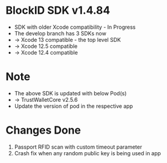 # BlockID SDK v1.4.84
- SDK with older Xcode compatibility - In Progress
- The develop branch has 3 SDKs now
- -> Xcode 13 compatible - the top level SDK
- -> Xcode 12.5 compatible 
- -> Xcode 12.4 compatible 

# Note
- The above SDK is updated with below Pod(s)
- -> TrustWalletCore v2.5.6
- Update the version of pod in the respective app 

# Changes Done
1. Passport RFID scan with custom timeout parameter
2. Crash fix when any random public key is being used in app
